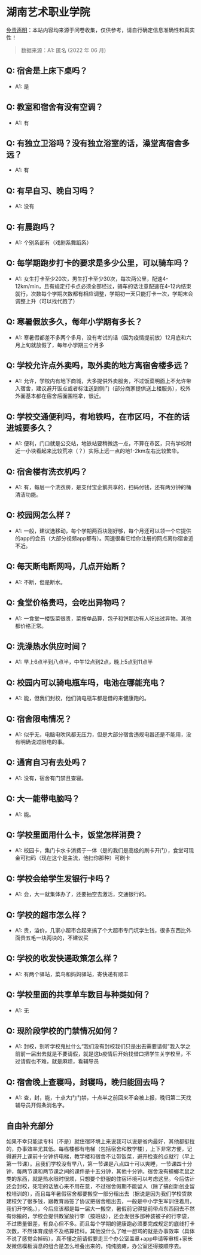 # 湖南艺术职业学院

[免责声明](https://colleges.chat/#_3)：本站内容均来源于问卷收集，仅供参考，请自行确定信息准确性和真实性！

> 数据来源：A1: 匿名 (2022 年 06 月)

## Q: 宿舍是上床下桌吗？

- A1: 是

## Q: 教室和宿舍有没有空调？

- A1: 有

## Q: 有独立卫浴吗？没有独立浴室的话，澡堂离宿舍多远？

- A1: 有

## Q: 有早自习、晚自习吗？

- A1: 没有

## Q: 有晨跑吗？

- A1: 个别系部有（戏剧系舞蹈系）

## Q: 每学期跑步打卡的要求是多少公里，可以骑车吗？

- A1: 女生打卡至少20次，男生打卡至少30次，每次两公里，配速4-12km/min，且有规定打卡点必须全部经过，骑车的话注意配速在4-12内结束就行，次数每个学期次数都有相应调整，学期初一天只能打卡一次，学期末会调整上升（可以找代跑了）

## Q: 寒暑假放多久，每年小学期有多长？

- A1: 寒暑假都差不多两个多月，没有考试的话（因为疫情提前放）12月底和六月上旬就放假了，每年小学期三个月多

## Q: 学校允许点外卖吗，取外卖的地方离宿舍楼多远？

- A1: 允许，学校内有地下商城，大多提供外卖服务，不过饭菜明面上不允许带入宿舍，建议避开饭点或者标注送到侧门（部分商家提供送上楼服务），校外外面基本都在宿舍后面围栏拿，很近。

## Q: 学校交通便利吗，有地铁吗，在市区吗，不在的话进城要多久？

- A1: 便利，门口就是公交站，地铁站要稍微远一点，不算在市区，只有学校附近一小块看起来比较荒凉（？）实际上远一点的地1-2km左右比较繁华。

## Q: 宿舍楼有洗衣机吗？

- A1: 有，每层一个洗衣房，是支付宝企鹅共享的，扫码付钱，还有两分钟的桶清洁功能。

## Q: 校园网怎么样？

- A1: 一般，建议选移动，每个学期两百块刚好够，每个月还可以领一个它提供的app的会员（大部分视频app都有）。网速很看它给你注册的网点离你宿舍近不近。

## Q: 每天断电断网吗，几点开始断？

- A1: 不断，但是断水。

## Q: 食堂价格贵吗，会吃出异物吗？

- A1: 一食堂一楼饭菜很贵，菜按单品算，包子和饼那边有人吃出过异物。其他都价格正常。

## Q: 洗澡热水供应时间？

- A1: 早上6点半到八点半，中午12点到2点，晚上5点到11点半

## Q: 校园内可以骑电瓶车吗，电池在哪能充电？

- A1: 能，但我们封校，他们骑电瓶车都是借的来健康跑的。

## Q: 宿舍限电情况？

- A1: 似乎无，电脑电吹风都无压力，但是大部分宿舍违规电器还是不能用，没有明确说过限电的事。

## Q: 通宵自习有去处吗？

- A1: 没有，宿舍有门禁且查寝。

## Q: 大一能带电脑吗？

- A1: 能。

## Q: 学校里面用什么卡，饭堂怎样消费？

- A1: 校园卡，集门卡水卡消费于一体（是的我们是高级的刷卡开门），食堂可现金可扫码（现在这个是主流，他扫你那种）可刷卡

## Q: 学校会给学生发银行卡吗？

- A1: 会，大一就集体办了，还要抽空去激活，交通银行的。

## Q: 学校的超市怎么样？

- A1: 贵，溢价，几家小超市合起来搞了个大超市专门坑学生钱，很多东西比外面贵五毛一块两块的，不建议买

## Q: 学校的收发快递政策怎么样？

- A1: 有两个驿站，菜鸟和妈妈驿站，寄快递有顺丰

## Q: 学校里面的共享单车数目与种类如何？

- A1: 无

## Q: 现阶段学校的门禁情况如何？

- A1: 封校，别听学校鬼扯什么“我们没有封校我们只是出去需要请假”我入学之前前一届出去就是不要请假，就是这b疫情后开始找借口把学生关学校里，不过请假也不难，就是麻烦，看辅导员

## Q: 宿舍晚上查寝吗，封寝吗，晚归能回去吗？

- A1: 查，封，能，十点大门门禁，十点半之前回来不会被上报，晚归第二天找辅导员开假条消名字。

## 自由补充部分

如果不幸只能读专科（不是）就住宿环境上来说我可以说是省内最好，其他都挺拉的，办事效率尤其低。每栋楼都有电梯（包括宿舍和教学楼），上下非常方便，记得避开上课前十分钟挤电梯，教学楼和宿舍不让带饭菜，避开检查的点就行（早上第一节课）。且我们学校没有早八，第一节课是八点四十可以爽睡，一节课四十分钟，每两节课和两节课之间的课件是十五分钟，其他十分钟。宿舍没有蟑螂老鼠之类的东西，就是热水限时很烦，只想要个舒服的住宿环境可以考虑这里。今后估计还会封校，死宅的话放心来不用在意，不过宿舍假期不能留人（除了搞创新创业留校培训的），而且每年暑假宿舍都要搬空一部分租出去（据说是因为我们学校贷款建校欠了很多钱，跟教育局签了协议把宿舍租出去，一般是中小学生军训住着用，我们开学晚。），今后应该都是每一届大一搬空，暑假前记得提前带点东西回去不然有你搬的，学校会提供教室放行李（按班级），还会发很多那种装被子的行李袋，不过质量很差，有良心但不多。而且每个学期的健康跑必须要完成规定的底线打卡次数，不然体育成绩不及格算挂科。其他没什么了唯一想骂的就是办事效率（具体不说了感觉会掉码），真不懂之前请假要走三个办公室盖章+app申请等审核+家长发微信模板消息的组合是怎么堆叠出来的，纯纯脑瘫，办公室还得按顺序去。